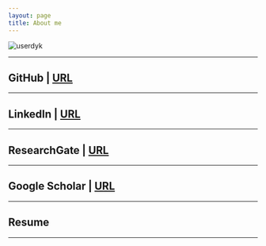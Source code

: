 ```yaml
---
layout: page
title: About me
---
```

![userdyk](https://user-images.githubusercontent.com/52376448/62933148-8ad2f480-bdfc-11e9-9a42-2b350a814d4b.jpg)
<hr>

## GitHub | [URL](https://github.com/aglipthhau/)
<hr>



## LinkedIn | [URL](https://www.linkedin.com/in/userdyk/)
<hr>



## ResearchGate | [URL](https://www.researchgate.net/profile/Dongmyeong_Lee2)
<hr>



## Google Scholar | [URL]()
<hr>



## Resume

<hr>

